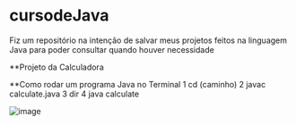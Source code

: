 # cursodeJava
Fiz um repositório na intenção de salvar meus projetos feitos na linguagem Java para poder consultar quando houver necessidade



**Projeto da Calculadora

**Como rodar um programa Java no Terminal
1 cd (caminho)
2 javac calculate.java
3 dir
4 java calculate


![image](https://github.com/leandroyoo/cursodeJava/assets/94478634/29907eba-1c3e-4bd1-a81f-606918d4d7d6)



